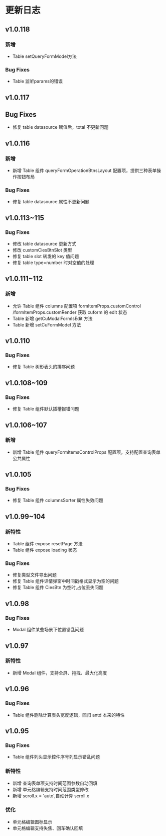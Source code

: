 # 更新日志

## v1.0.118

### 新增

- Table setQueryFormModel方法

### Bug Fixes

- Table 监听params的错误

## v1.0.117

## Bug Fixes

-   修复 table datasource 赋值后，total 不更新问题

## v1.0.116

### 新增

-   新增 Table 组件 queryFormOperationBtnsLayout 配置项，提供三种表单操作按钮布局

### Bug Fixes

-   修复 table datasource 属性不更新问题

## v1.0.113~115

### Bug Fixes

-   修改 table datasource 更新方式
-   修改 customCiesBtnSlot 类型
-   修复 table slot 转发的 key 值问题
-   修复 table type=number 时对空值的处理

## v1.0.111~112

### 新增

-   允许 Table 组件 columns 配置项 formItemProps.customControl /formItemProps.customRender 获取 cuform 的 edit 状态
-   Table 新增 getCuModalFormIsEdit 方法
-   Table 新增 setCuFormModel 方法

## v1.0.110

### Bug Fixes

-   修复 Table 树形表头的排序问题

## v1.0.108~109

### Bug Fixes

-   修复 Table 组件默认插槽报错问题

## v1.0.106~107

### 新增

-   新增 Table 组件 queryFormItemsControlProps 配置项，支持配置查询表单公共属性

## v1.0.105

### Bug Fixes

-   修复 Table 组件 columnsSorter 属性失效问题

## v1.0.99~104

### 新特性

-   Table 组件 expose resetPage 方法
-   Table 组件 expose loading 状态

### Bug Fixes

-   修复类型文件导出问题
-   修复 Table 组件详情弹窗中时间戳格式显示为空的问题
-   修复 Table 组件 CiesBtn 为空时,占位丢失问题

## v1.0.98

### Bug Fixes

-   Modal 组件某些场景下位置错乱问题

## v1.0.97

### 新特性

-   新增 Modal 组件，支持全屏、拖拽、最大化高度

## v1.0.96

### Bug Fixes

-   Table 组件删除计算表头宽度逻辑，回归 antd 本来的特性

## v1.0.95

### Bug Fixes

-   Table 组件列头显示控件序号列显示错乱问题

### 新特性

-   新增 查询表单项支持时间范围参数自动回填
-   新增 单元格编辑支持时间范围类型修改
-   新增 scroll.x = 'auto',自动计算 scroll.x

### 优化

-   单元格编辑图标显示
-   单元格编辑支持失焦、回车确认回填
